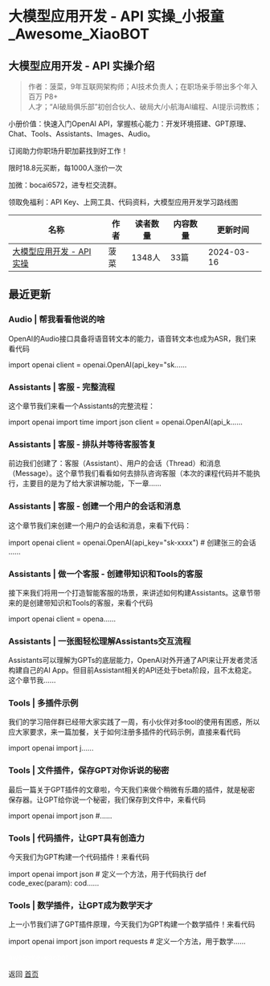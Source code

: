 # 大模型应用开发 - API 实操_小报童_Awesome_XiaoBOT

## 大模型应用开发 - API 实操介绍
> 作者：菠菜，9年互联网架构师；AI技术负责人；在职场亲手带出多个年入百万 P8+  
人才；“AI破局俱乐部”初创合伙人、破局大/小航海AI编程、AI提示词教练；    
    
小册价值：快速入门OpenAI API，掌握核心能力：开发环境搭建、GPT原理、Chat、Tools、Assistants、Images、Audio。    
    
订阅助力你职场升职加薪找到好工作！    
    
限时18.8元买断，每1000人涨价一次    
    
加微：bocai6572，进专栏交流群。    
    
领取免福利：API Key、上网工具、代码资料，大模型应用开发学习路线图  
  


|名称|作者|读者数量|内容数量|更新时间|
|---|---|---|---|---|
|[大模型应用开发 - API 实操](https://xiaobot.net/p/llm-app-dev-api?refer=0b133df9-27dc-423b-8101-639049001c13)|菠菜|1348人|33篇|2024-03-16|

## 最近更新
### Audio | 帮我看看他说的啥

OpenAI的Audio接口具备将语音转文本的能力，语音转文本也成为ASR，我们来看代码

import openai client = openai.OpenAI(api_key="sk......

### Assistants | 客服 - 完整流程

这个章节我们来看一个Assistants的完整流程：

import openai import time import json client = openai.OpenAI(api_k......

### Assistants | 客服 - 排队并等待客服答复

前边我们创建了：客服（Assistant）、用户的会话（Thread）和消息（Message）。这个章节我们看看如何去排队咨询客服（本次的课程代码并不能执行，主要目的是为了给大家讲解功能，下一章......

### Assistants | 客服 - 创建一个用户的会话和消息

这个章节我们来创建一个用户的会话和消息，来看下代码：

import openai client = openai.OpenAI(api_key="sk-xxxx") # 创建张三的会话 ......

### Assistants | 做一个客服 - 创建带知识和Tools的客服

接下来我们将用一个打造智能客服的场景，来讲述如何构建Assistants。这章节带来的是创建带知识和Tools的客服，来看个代码

import openai client = opena......

### Assistants | 一张图轻松理解Assistants交互流程

Assistants可以理解为GPTs的底层能力，OpenAI对外开通了API来让开发者灵活构建自己的AI
App。但目前Assistant相关的API还处于beta阶段，且不太稳定。这个章节我......

### Tools | 多插件示例

我们的学习陪伴群已经带大家实践了一周，有小伙伴对多tool的使用有困惑，所以应大家要求，来一篇加餐，关于如何注册多插件的代码示例，直接来看代码

import openai import j......

### Tools | 文件插件，保存GPT对你诉说的秘密

最后一篇关于GPT插件的文章啦，今天我们来做个稍微有乐趣的插件，就是秘密保存器。让GPT给你说一个秘密，我们保存到文件中，来看代码

import openai import json #......

### Tools | 代码插件，让GPT具有创造力

今天我们为GPT构建一个代码插件！来看代码

import openai import json # 定义一个方法，用于代码执行 def code_exec(param): cod......

### Tools | 数学插件，让GPT成为数学天才

上一小节我们讲了GPT插件原理，今天我们为GPT构建一个数学插件！来看代码

import openai import json import requests # 定义一个方法，用于数学......


<a href="https://github.com/Reno9527/awesome-xiaobot" style="color: white; text-decoration: none;">awesome-xiaobot</a>

返回 [首页](../README.md)
